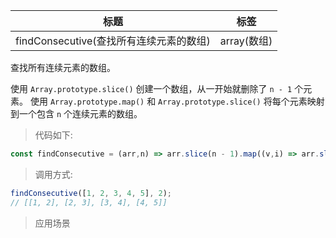 |  标题   | 标签  |
|  ----  | ----  |
| findConsecutive(查找所有连续元素的数组) | array(数组) |

查找所有连续元素的数组。

使用 `Array.prototype.slice()` 创建一个数组，从一开始就删除了 `n - 1` 个元素。
使用 `Array.prototype.map()` 和 `Array.prototype.slice()` 将每个元素映射到一个包含 `n` 个连续元素的数组。

> 代码如下:

```js
const findConsecutive = (arr,n) => arr.slice(n - 1).map((v,i) => arr.slice(i,i + n));
```

> 调用方式:

```js
findConsecutive([1, 2, 3, 4, 5], 2);
// [[1, 2], [2, 3], [3, 4], [4, 5]]
```

> 应用场景
